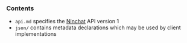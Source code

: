 ### Contents

- `api.md` specifies the [Ninchat](http://ninchat.com) API version 1
- `json/` contains metadata declarations which may be used by client
  implementations

